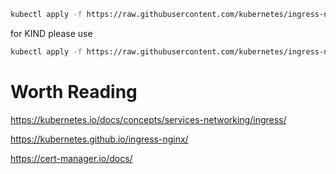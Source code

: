 ```sh
kubectl apply -f https://raw.githubusercontent.com/kubernetes/ingress-nginx/controller-v1.5.1/deploy/static/provider/cloud/deploy.yaml
```

for KIND please use
```sh
kubectl apply -f https://raw.githubusercontent.com/kubernetes/ingress-nginx/main/deploy/static/provider/kind/deploy.yaml
```

# Worth Reading
https://kubernetes.io/docs/concepts/services-networking/ingress/

https://kubernetes.github.io/ingress-nginx/

https://cert-manager.io/docs/
